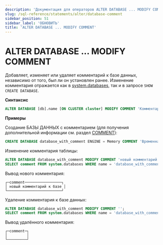 ```yaml
---
description: 'Документация для операторов ALTER DATABASE ... MODIFY COMMENT'
slug: /sql-reference/statements/alter/database-comment
sidebar_position: 51
sidebar_label: 'ОБНОВИТЬ'
title: 'ALTER DATABASE ... MODIFY COMMENT'
---
```



# ALTER DATABASE ... MODIFY COMMENT

Добавляет, изменяет или удаляет комментарий к базе данных, независимо от того, был ли он установлен ранее. Изменение комментария отражается как в [system.databases](/operations/system-tables/databases.md), так и в запросе `SHOW CREATE DATABASE`.

**Синтаксис**

``` sql
ALTER DATABASE [db].name [ON CLUSTER cluster] MODIFY COMMENT 'Комментарий'
```

**Примеры**

Создание БАЗЫ ДАННЫХ с комментарием (для получения дополнительной информации см. раздел [COMMENT](/sql-reference/statements/create/table#comment-clause)):

``` sql
CREATE DATABASE database_with_comment ENGINE = Memory COMMENT 'Временная база данных';
```

Изменение комментария таблицы:

``` sql
ALTER DATABASE database_with_comment MODIFY COMMENT 'новый комментарий к базе данных';
SELECT comment FROM system.databases WHERE name = 'database_with_comment';
```

Вывод нового комментария:

```text
┌─comment─────────────────┐
│ новый комментарий к базе │
└─────────────────────────┘
```

Удаление комментария к базе данных:

``` sql
ALTER DATABASE database_with_comment MODIFY COMMENT '';
SELECT comment FROM system.databases WHERE name = 'database_with_comment';
```

Вывод удалённого комментария:

```text
┌─comment─┐
│         │
└─────────┘
```
